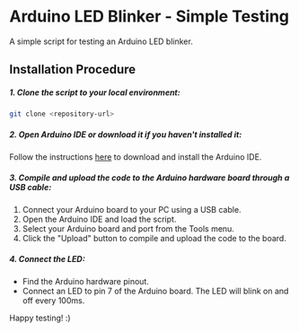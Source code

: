 # Arduino LED Blinker - Simple Testing

A simple script for testing an Arduino LED blinker.

## Installation Procedure

##### 1. Clone the script to your local environment:
```sh
git clone <repository-url>
```

##### 2. Open Arduino IDE or download it if you haven't installed it:
Follow the instructions [here](https://support.arduino.cc/hc/en-us/articles/360019833020-Download-and-install-Arduino-IDE) to download and install the Arduino IDE.

##### 3. Compile and upload the code to the Arduino hardware board through a USB cable:
1. Connect your Arduino board to your PC using a USB cable.
2. Open the Arduino IDE and load the script.
3. Select your Arduino board and port from the Tools menu.
4. Click the "Upload" button to compile and upload the code to the board.

##### 4. Connect the LED:
- Find the Arduino hardware pinout.
- Connect an LED to pin 7 of the Arduino board. The LED will blink on and off every 100ms.

Happy testing! :)
